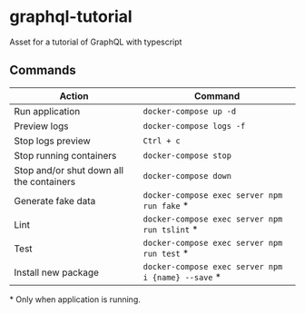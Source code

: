 # graphql-tutorial
Asset for a tutorial of GraphQL with typescript

## Commands
| Action | Command |
| --- | --- |
| Run application | `docker-compose up -d` |
| Preview logs | `docker-compose logs -f` |
| Stop logs preview | `Ctrl + c` |
| Stop running containers | `docker-compose stop` |
| Stop and/or shut down all the containers | `docker-compose down` |
| Generate fake data | `docker-compose exec server npm run fake` * |
| Lint | `docker-compose exec server npm run tslint` * |
| Test | `docker-compose exec server npm run test` * |
| Install new package | `docker-compose exec server npm i {name} --save` * |

\* Only when application is running.
